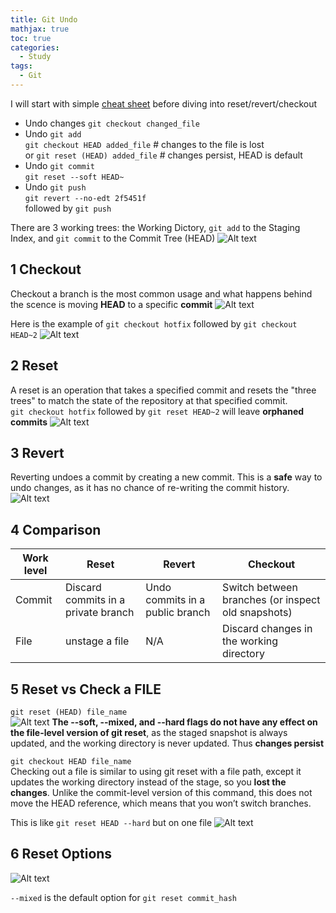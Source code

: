 ```yaml
---
title: Git Undo
mathjax: true
toc: true
categories:
  - Study
tags:
  - Git
---
```


I will start with simple [cheat sheet]([2f5451f](https://www.nobledesktop.com/learn/git/undo-changes)) before diving into reset/revert/checkout

- Undo changes
  `git checkout changed_file`
- Undo `git add`  
  `git checkout HEAD added_file`  # changes to the file is lost  
or `git reset (HEAD) added_file`    # changes persist, HEAD is default
- Undo `git commit`  
  `git reset --soft HEAD~`
- Undo `git push`  
  `git revert --no-edt 2f5451f`  
  followed by `git push`

There are 3 working trees: the Working Dictory, `git add` to the Staging Index, and `git commit` to the Commit Tree (HEAD)
![Alt text](/assets/images/2024/24-09-10-Git-undo_files/three-trees.png)

## 1 Checkout
Checkout a branch is the most common usage and what happens behind the scence is moving **HEAD** to a specific **commit**
![Alt text](/assets/images/2024/24-09-10-Git-undo_files/checkout.png)

Here is the example of `git checkout hotfix` followed by `git checkout HEAD~2`
![Alt text](/assets/images/2024/24-09-10-Git-undo_files/checkout-head.png)  
## 2 Reset
A reset is an operation that takes a specified commit and resets the "three trees" to match the state of the repository at that specified commit.  
`git checkout hotfix` followed by `git reset HEAD~2` will leave **orphaned commits**
![Alt text](/assets/images/2024/24-09-10-Git-undo_files/reset-head.png)

## 3 Revert
Reverting undoes a commit by creating a new commit. This is a **safe** way to undo changes, as it has no chance of re-writing the commit history. 
![Alt text](/assets/images/2024/24-09-10-Git-undo_files/revert-head.png)
## 4 Comparison

|Work level |Reset | Revert | Checkout|  
|---|--|---|---|
|Commit|Discard commits in a private branch|Undo commits in a public branch|Switch between branches (or inspect old snapshots)|
|File|unstage a file|N/A|Discard changes in the working directory|

## 5 Reset vs Check a FILE
`git reset (HEAD) file_name`  
![Alt text](/assets/images/2024/24-09-10-Git-undo_files/reset-file.png)
**The --soft, --mixed, and --hard flags do not have any effect on the file-level version of git reset**, as the staged snapshot is always updated, and the working directory is never updated. Thus **changes persist**

`git checkout HEAD file_name`  
Checking out a file is similar to using git reset with a file path, except it updates the working directory instead of the stage, so you **lost the changes**. Unlike the commit-level version of this command, this does not move the HEAD reference, which means that you won’t switch branches.

This is like `git reset HEAD --hard` but on one file
![Alt text](/assets/images/2024/24-09-10-Git-undo_files/checkout-file.png)

## 6 Reset Options
![Alt text](/assets/images/2024/24-09-10-Git-undo_files/reset-options.png)

`--mixed` is the default option for `git reset commit_hash`
